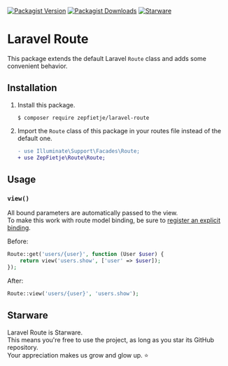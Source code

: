 [![Packagist Version](https://img.shields.io/packagist/v/zepfietje/laravel-route)](https://packagist.org/packages/zepfietje/laravel-route)
[![Packagist Downloads](https://img.shields.io/packagist/dt/zepfietje/laravel-route)](https://packagist.org/packages/zepfietje/laravel-route/stats)
[![Starware](https://img.shields.io/badge/⭐-Starware-f5a91a?labelColor=black)](https://github.com/zepfietje/starware)

# Laravel Route

This package extends the default Laravel `Route` class and adds some convenient behavior.

## Installation

1. Install this package.
   ```console
   $ composer require zepfietje/laravel-route
   ```
2. Import the `Route` class of this package in your routes file instead of the default one.
   ```diff
   - use Illuminate\Support\Facades\Route;
   + use ZepFietje\Route\Route;
   ```

## Usage

### `view()`

All bound parameters are automatically passed to the view.  
To make this work with route model binding, be sure to [register an explicit binding](https://laravel.com/docs/master/routing#explicit-binding).

Before:

```php
Route::get('users/{user}', function (User $user) {
    return view('users.show', ['user' => $user]);
});

```

After:

```php
Route::view('users/{user}', 'users.show');
```

## Starware

Laravel Route is Starware.  
This means you're free to use the project, as long as you star its GitHub repository.  
Your appreciation makes us grow and glow up. ⭐
